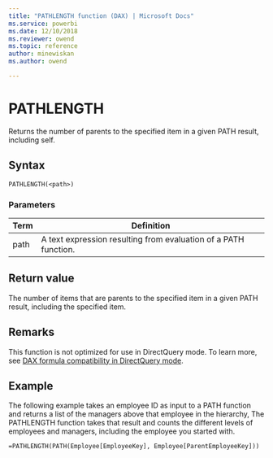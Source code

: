 ```yaml
---
title: "PATHLENGTH function (DAX) | Microsoft Docs"
ms.service: powerbi 
ms.date: 12/10/2018
ms.reviewer: owend
ms.topic: reference
author: minewiskan
ms.author: owend

---
```

# PATHLENGTH
Returns the number of parents to the specified item in a given PATH result, including self.  
  
## Syntax  
  
```dax
PATHLENGTH(<path>)  
```
  
### Parameters  

|Term|Definition|  
|--------|--------------|  
| path |  A text expression resulting from evaluation of a PATH function. |  
  
## Return value  
The number of items that are parents to the specified item in a given PATH result, including the specified item.  
  
## Remarks  
This function is not optimized for use in DirectQuery mode. To learn more, see  [DAX formula compatibility in DirectQuery mode](https://go.microsoft.com/fwlink/?LinkId=219172).   
  
## Example  
The following example takes an employee ID as input to a PATH function and returns a list of the managers above that employee in the hierarchy, The PATHLENGTH function takes that result and counts the different levels of employees and managers, including the employee you started with.  
  
```dax
=PATHLENGTH(PATH(Employee[EmployeeKey], Employee[ParentEmployeeKey]))  
```
